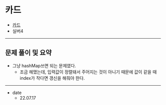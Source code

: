 # 카드

* [카드](https://www.acmicpc.net/problem/11652)
* 실버4

<hr/>

## 문제 풀이 및 요약

* 그냥 hashMap쓰면 되는 문제였다.
  * 조금 헤맸는데, 입력값이 정렬돼서 주어지는 것이 아니기 때문에 값이 같을 때 index가 작다면 갱신을 해줘야 한다.

<hr/>

* date
  * 22.07.17